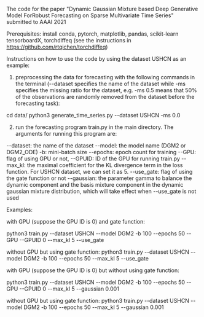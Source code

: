 The code for the paper "Dynamic Gaussian Mixture based Deep Generative Model ForRobust Forecasting on Sparse Multivariate Time Series" submitted to AAAI 2021


Prerequisites:
install conda, pytorch, matplotlib, pandas, scikit-learn tensorboardX, torchdiffeq (see the instructions in https://github.com/rtqichen/torchdiffeq)















Instructions on how to use the code by using the dataset USHCN as an example:
1. preprocessing the data for forecasting with the following commands in the terminal (--dataset specifies the name of the dataset while -ms specifies the missing ratio for the dataset, e.g. -ms 0.5 means that 50% of the observations are randomly removed from the dataset before the forecasting task):

cd data/
python3 generate_time_series.py --dataset USHCN -ms 0.0



2. run the forecasting program train.py in the main directory. The arguments for running this program are:


--dataset: the name of the dataset
--model: the model name (DGM2 or DGM2_ODE)
-b: mini-batch size
--epochs: epoch count for training
--GPU: flag of using GPU or not, 
--GPUID: ID of the GPU for running train.py
--max_kl: the maximal coefficient for the KL divergence term in the loss function. For USHCN dataset, we can set it as 5.
--use_gate: flag of using the gate function or not
--gaussian: the parameter gamma to balance the dynamic component and the basis mixture component in the dynamic gaussian mixture distribution, which will take effect when --use_gate is not used

Examples:

with GPU (suppose the GPU ID is 0) and gate function:

python3 train.py --dataset USHCN --model DGM2 -b 100 --epochs 50 --GPU --GPUID 0 --max_kl 5 --use_gate


without GPU but using gate function:
python3 train.py --dataset USHCN --model DGM2 -b 100 --epochs 50 --max_kl 5 --use_gate


with GPU (suppose the GPU ID is 0) but without using gate function:

python3 train.py --dataset USHCN --model DGM2 -b 100 --epochs 50 --GPU --GPUID 0 --max_kl 5 --gaussian 0.001


without GPU but using gate function:
python3 train.py --dataset USHCN --model DGM2 -b 100 --epochs 50 --max_kl 5 --gaussian 0.001



